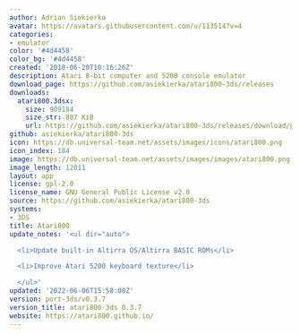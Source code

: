 ```yaml
---
author: Adrian Siekierka
avatar: https://avatars.githubusercontent.com/u/113514?v=4
categories:
- emulator
color: '#4d4458'
color_bg: '#4d4458'
created: '2018-06-20T10:16:26Z'
description: Atari 8-bit computer and 5200 console emulator
download_page: https://github.com/asiekierka/atari800-3ds/releases
downloads:
  atari800.3dsx:
    size: 909184
    size_str: 887 KiB
    url: https://github.com/asiekierka/atari800-3ds/releases/download/port-3ds/v0.3.7/atari800.3dsx
github: asiekierka/atari800-3ds
icon: https://db.universal-team.net/assets/images/icons/atari800.png
icon_index: 184
image: https://db.universal-team.net/assets/images/images/atari800.png
image_length: 12011
layout: app
license: gpl-2.0
license_name: GNU General Public License v2.0
source: https://github.com/asiekierka/atari800-3ds
systems:
- 3DS
title: Atari800
update_notes: '<ul dir="auto">

  <li>Update built-in Altirra OS/Altirra BASIC ROMs</li>

  <li>Improve Atari 5200 keyboard texture</li>

  </ul>'
updated: '2022-06-06T15:58:00Z'
version: port-3ds/v0.3.7
version_title: atari800-3ds 0.3.7
website: https://atari800.github.io/
---
```

